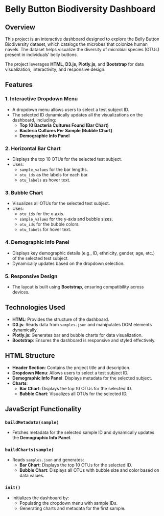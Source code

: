 # Belly Button Biodiversity Dashboard

## Overview

This project is an interactive dashboard designed to explore the Belly Button Biodiversity dataset, which catalogs the microbes that colonize human navels. The dataset helps visualize the diversity of microbial species (OTUs) present in individuals' belly buttons. 

The project leverages **HTML**, **D3.js**, **Plotly.js**, and **Bootstrap** for data visualization, interactivity, and responsive design.

## Features

### 1. Interactive Dropdown Menu
- A dropdown menu allows users to select a test subject ID.
- The selected ID dynamically updates all the visualizations on the dashboard, including:
  - **Top 10 Bacteria Cultures Found (Bar Chart)**
  - **Bacteria Cultures Per Sample (Bubble Chart)**
  - **Demographic Info Panel**

### 2. Horizontal Bar Chart
- Displays the top 10 OTUs for the selected test subject.
- Uses:
  - `sample_values` for the bar lengths.
  - `otu_ids` as the labels for each bar.
  - `otu_labels` as hover text.

### 3. Bubble Chart
- Visualizes all OTUs for the selected test subject.
- Uses:
  - `otu_ids` for the x-axis.
  - `sample_values` for the y-axis and bubble sizes.
  - `otu_ids` for the bubble colors.
  - `otu_labels` for hover text.

### 4. Demographic Info Panel
- Displays key demographic details (e.g., ID, ethnicity, gender, age, etc.) of the selected test subject.
- Dynamically updates based on the dropdown selection.

### 5. Responsive Design
- The layout is built using **Bootstrap**, ensuring compatibility across devices.

## Technologies Used
- **HTML**: Provides the structure of the dashboard.
- **D3.js**: Reads data from `samples.json` and manipulates DOM elements dynamically.
- **Plotly.js**: Generates bar and bubble charts for data visualization.
- **Bootstrap**: Ensures the dashboard is responsive and styled effectively.


## HTML Structure
- **Header Section**: Contains the project title and description.
- **Dropdown Menu**: Allows users to select a test subject ID.
- **Demographic Info Panel**: Displays metadata for the selected subject.
- **Charts**:
  - **Bar Chart**: Displays the top 10 OTUs for the selected ID.
  - **Bubble Chart**: Visualizes all OTUs for the selected ID.

## JavaScript Functionality

### `buildMetadata(sample)`
- Fetches metadata for the selected sample ID and dynamically updates the **Demographic Info Panel**.

### `buildCharts(sample)`
- Reads `samples.json` and generates:
  - **Bar Chart**: Displays the top 10 OTUs for the selected ID.
  - **Bubble Chart**: Displays all OTUs with bubble size and color based on data values.

### `init()`
- Initializes the dashboard by:
  - Populating the dropdown menu with sample IDs.
  - Generating charts and metadata for the first sample.
```markdown



